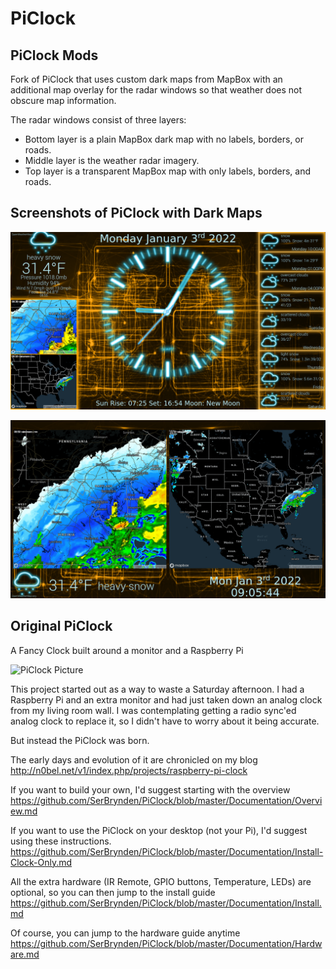 # PiClock
## PiClock Mods
Fork of PiClock that uses custom dark maps from MapBox with an additional map overlay for the radar windows so that weather does not obscure map information.

The radar windows consist of three layers:
 - Bottom layer is a plain MapBox dark map with no labels, borders, or roads.
 - Middle layer is the weather radar imagery.
 - Top layer is a transparent MapBox map with only labels, borders, and roads.

## Screenshots of PiClock with Dark Maps
![PiClock with dark maps screen 1](https://raw.githubusercontent.com/SerBrynden/PiClock/master/Pictures/piclock_dark_maps_screen1.png)

![PiClock with dark maps screen 2](https://raw.githubusercontent.com/SerBrynden/PiClock/master/Pictures/piclock_dark_maps_screen2.png)

## Original PiClock
A Fancy Clock built around a monitor and a Raspberry Pi

![PiClock Picture](https://raw.githubusercontent.com/SerBrynden/PiClock/master/Pictures/20150307_222711.jpg)

This project started out as a way to waste a Saturday afternoon.
I had a Raspberry Pi and an extra monitor and had just taken down an analog clock from my living room wall.
I was contemplating getting a radio sync'ed analog clock to replace it, so I didn't have to worry about
it being accurate.

But instead the PiClock was born.

The early days and evolution of it are chronicled on my blog http://n0bel.net/v1/index.php/projects/raspberry-pi-clock

If you want to build your own, I'd suggest starting with the overview
https://github.com/SerBrynden/PiClock/blob/master/Documentation/Overview.md

If you want to use the PiClock on your desktop (not your Pi), I'd suggest using these instructions.
https://github.com/SerBrynden/PiClock/blob/master/Documentation/Install-Clock-Only.md

All the extra hardware (IR Remote, GPIO buttons, Temperature, LEDs) are optional, so you can then jump to the install guide
https://github.com/SerBrynden/PiClock/blob/master/Documentation/Install.md

Of course, you can jump to the hardware guide anytime https://github.com/SerBrynden/PiClock/blob/master/Documentation/Hardware.md